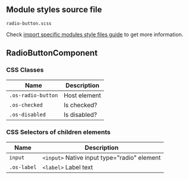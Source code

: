 ## Module styles source file

`radio-button.scss`

Check [import specific modules style files guide](https://ngx-os.io/guides/import-specific-modules-style-files)
to get more information.

## RadioButtonComponent

### CSS Classes
| Name               | Description                       |
| ------------------ | --------------------------------- |
| `.os-radio-button` | Host element                      |
| `.os-checked`      | Is checked?                       |
| `.os-disabled`     | Is disabled?                      |

### CSS Selectors of children elements
| Name          | Description                                    |
| ------------- | ---------------------------------------------- |
| `input`       | `<input>` Native input type="radio" element    |
| `.os-label`   | `<label>` Label text                           |
